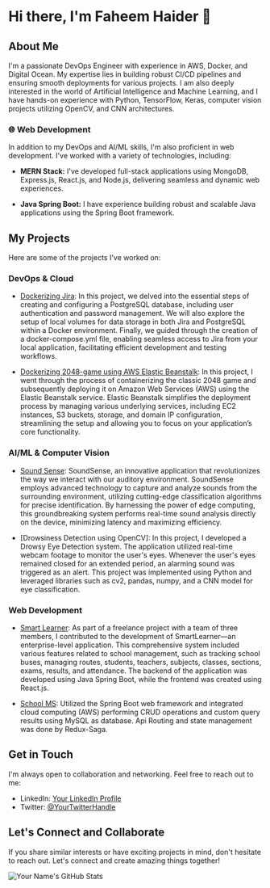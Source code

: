 # Hi there, I'm Faheem Haider 👋

## About Me

I'm a passionate DevOps Engineer with experience in AWS, Docker, and Digital Ocean. My expertise lies in building robust CI/CD pipelines and ensuring smooth deployments for various projects. I am also deeply interested in the world of Artificial Intelligence and Machine Learning, and I have hands-on experience with Python, TensorFlow, Keras, computer vision projects utilizing OpenCV, and CNN architectures.

### 🌐 Web Development

In addition to my DevOps and AI/ML skills, I'm also proficient in web development. I've worked with a variety of technologies, including:

- **MERN Stack:** I've developed full-stack applications using MongoDB, Express.js, React.js, and Node.js, delivering seamless and dynamic web experiences.

- **Java Spring Boot:** I have experience building robust and scalable Java applications using the Spring Boot framework.

## My Projects

Here are some of the projects I've worked on:

### DevOps & Cloud

- [Dockerizing Jira](https://github.com/faheemhaider1/jira.git): In this project, we delved into the essential steps of creating and configuring a PostgreSQL database, including user authentication and password management. We will also explore the setup of local volumes for data storage in both Jira and PostgreSQL within a Docker environment. Finally, we guided  through the creation of a docker-compose.yml file, enabling seamless access to Jira from your local application, facilitating efficient development and testing workflows.
  
- [Dockerizing 2048-game using AWS Elastic Beanstalk](https://github.com/faheemhaider1/2048-game.git): In this project, I went through the process of containerizing the classic 2048 game and subsequently deploying it on Amazon Web Services (AWS) using the Elastic Beanstalk service. Elastic Beanstalk simplifies the deployment process by managing various underlying services, including EC2 instances, S3 buckets, storage, and domain IP configuration, streamlining the setup and allowing you to focus on your application’s core functionality.

### AI/ML & Computer Vision

- [Sound Sense](git@github.com:AhmedBinYasin/FYP.git): SoundSense, an innovative application that revolutionizes the way we interact with our auditory environment. SoundSense employs advanced technology to capture and analyze sounds from the surrounding environment, utilizing cutting-edge classification algorithms for precise identification. By harnessing the power of edge computing, this groundbreaking system performs real-time sound analysis directly on the device, minimizing latency and maximizing efficiency.
  
- [Drowsiness Detection using OpenCV]: In this project, I developed a Drowsy Eye Detection system. The application utilized real-time webcam footage to monitor the user's eyes. Whenever the user's eyes remained closed for an extended period, an alarming sound was triggered as an alert. This project was implemented using Python and leveraged libraries such as cv2, pandas, numpy, and a CNN model for eye classification.

### Web Development

- [Smart Learner](git@github.com:faheemhaider1/SmartLearner.git): As part of a freelance project with a team of three members, I contributed to the development of SmartLearner—an enterprise-level application. This comprehensive system included various features related to school management, such as tracking school buses, managing routes, students, teachers, subjects, classes, sections, exams, results, and attendance. The backend of the application was developed using Java Spring Boot, while the frontend was created using React.js.
  
- [School MS](git@github.com:faheemhaider1/SchoolMS.git): Utilized the Spring Boot web framework and integrated cloud computing (AWS) performing CRUD operations and custom query results using MySQL as database. Api Routing and state management was done by Redux-Saga.

## Get in Touch

I'm always open to collaboration and networking. Feel free to reach out to me:

- LinkedIn: [Your LinkedIn Profile](https://www.linkedin.com/in/yourusername/)
- Twitter: [@YourTwitterHandle](https://twitter.com/yourusername)

## Let's Connect and Collaborate

If you share similar interests or have exciting projects in mind, don't hesitate to reach out. Let's connect and create amazing things together!

![Your Name's GitHub Stats](https://github-readme-stats.vercel.app/api?username=yourusername&show_icons=true&theme=dark)

